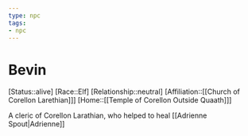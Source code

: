 ```yaml
---
type: npc
tags: 
- npc
---
```


# Bevin

[Status::alive]
[Race::Elf]
[Relationship::neutral]
[Affiliation::[[Church of Corellon Larethian]]]
[Home::[[Temple of Corellon Outside Quaath]]]

A cleric of Corellon Larathian, who helped to heal [[Adrienne Spout|Adrienne]]
